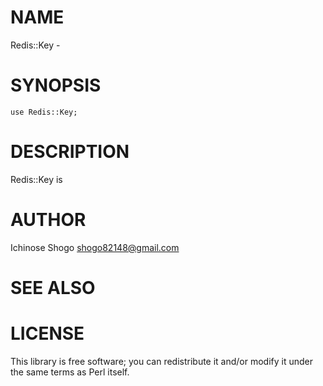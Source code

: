 # NAME

Redis::Key -

# SYNOPSIS

    use Redis::Key;

# DESCRIPTION

Redis::Key is

# AUTHOR

Ichinose Shogo <shogo82148@gmail.com>

# SEE ALSO

# LICENSE

This library is free software; you can redistribute it and/or modify
it under the same terms as Perl itself.
